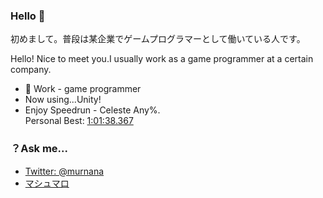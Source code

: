 ### Hello 👋

初めまして。普段は某企業でゲームプログラマーとして働いている人です。

Hello! Nice to meet you.I usually work as a game programmer at a certain company.


<!--
**murnana/murnana** is a ✨ _special_ ✨ repository because its `README.md` (this file) appears on your GitHub profile.

Here are some ideas to get you started:

- 🔭 I’m currently working on ...
- 🌱 I’m currently learning ...
- 👯 I’m looking to collaborate on ...
- 🤔 I’m looking for help with ...
- 💬 Ask me about ...
- 📫 How to reach me: ...
- 😄 Pronouns: ...
- ⚡ Fun fact: ...
-->


- 🏢 Work - game programmer
- Now using...Unity!
- Enjoy Speedrun - Celeste Any%.  
  Personal Best: [1:01:38.367](https://www.twitch.tv/videos/1558833966)


### ？Ask me...
- [Twitter: @murnana](https://twitter.com/murnana)
- [マシュマロ](https://marshmallow-qa.com/murnana?utm_medium=url_text&utm_source=promotion)
